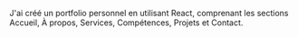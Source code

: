 J'ai créé un portfolio personnel en utilisant React, comprenant les sections Accueil, À propos, Services, Compétences, Projets et Contact.